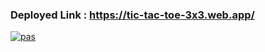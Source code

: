 ### Deployed Link : https://tic-tac-toe-3x3.web.app/

[![pas](https://img.shields.io/static/v1?&message=ProgressiveApp.Store&color=74b9ff&style=flat&label=Follow%20Tic%20tac%20toe%20at)](https://progressiveapp.store/pwa/Tic-tac-toe)

